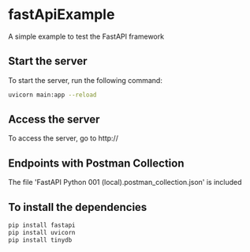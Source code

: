 # fastApiExample

A simple example to test the FastAPI framework

## Start the server

To start the server, run the following command:

```bash
uvicorn main:app --reload
```

## Access the server

To access the server, go to http://

## Endpoints with Postman Collection

The file 'FastAPI Python 001 (local).postman_collection.json' is included

## To install the dependencies

```bash
pip install fastapi
pip install uvicorn
pip install tinydb
```